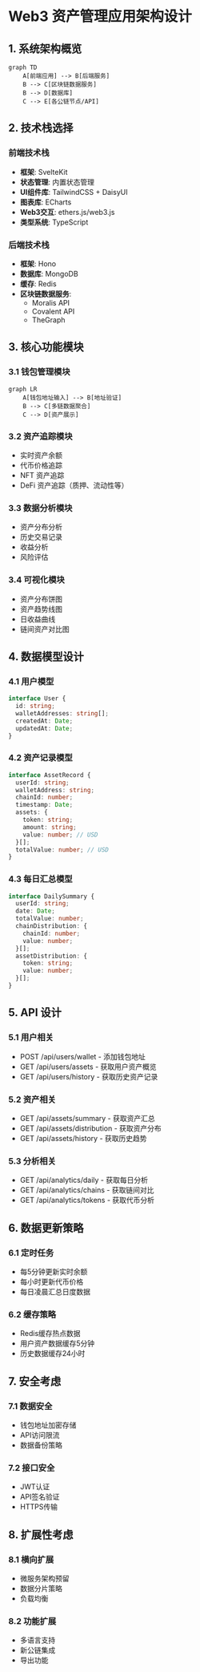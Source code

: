 # Web3 资产管理应用架构设计

## 1. 系统架构概览

```mermaid
graph TD
    A[前端应用] --> B[后端服务]
    B --> C[区块链数据服务]
    B --> D[数据库]
    C --> E[各公链节点/API]
```

## 2. 技术栈选择

### 前端技术栈
- **框架**: SvelteKit
- **状态管理**: 内置状态管理
- **UI组件库**: TailwindCSS + DaisyUI
- **图表库**: ECharts
- **Web3交互**: ethers.js/web3.js
- **类型系统**: TypeScript

### 后端技术栈
- **框架**: Hono
- **数据库**: MongoDB
- **缓存**: Redis
- **区块链数据服务**: 
  - Moralis API
  - Covalent API
  - TheGraph

## 3. 核心功能模块

### 3.1 钱包管理模块
```mermaid
graph LR
    A[钱包地址输入] --> B[地址验证]
    B --> C[多链数据聚合]
    C --> D[资产展示]
```

### 3.2 资产追踪模块
- 实时资产余额
- 代币价格追踪
- NFT 资产追踪
- DeFi 资产追踪（质押、流动性等）

### 3.3 数据分析模块
- 资产分布分析
- 历史交易记录
- 收益分析
- 风险评估

### 3.4 可视化模块
- 资产分布饼图
- 资产趋势线图
- 日收益曲线
- 链间资产对比图

## 4. 数据模型设计

### 4.1 用户模型
```typescript
interface User {
  id: string;
  walletAddresses: string[];
  createdAt: Date;
  updatedAt: Date;
}
```

### 4.2 资产记录模型
```typescript
interface AssetRecord {
  userId: string;
  walletAddress: string;
  chainId: number;
  timestamp: Date;
  assets: {
    token: string;
    amount: string;
    value: number; // USD
  }[];
  totalValue: number; // USD
}
```

### 4.3 每日汇总模型
```typescript
interface DailySummary {
  userId: string;
  date: Date;
  totalValue: number;
  chainDistribution: {
    chainId: number;
    value: number;
  }[];
  assetDistribution: {
    token: string;
    value: number;
  }[];
}
```

## 5. API 设计

### 5.1 用户相关
- POST /api/users/wallet - 添加钱包地址
- GET /api/users/assets - 获取用户资产概览
- GET /api/users/history - 获取历史资产记录

### 5.2 资产相关
- GET /api/assets/summary - 获取资产汇总
- GET /api/assets/distribution - 获取资产分布
- GET /api/assets/history - 获取历史趋势

### 5.3 分析相关
- GET /api/analytics/daily - 获取每日分析
- GET /api/analytics/chains - 获取链间对比
- GET /api/analytics/tokens - 获取代币分析

## 6. 数据更新策略

### 6.1 定时任务
- 每5分钟更新实时余额
- 每小时更新代币价格
- 每日凌晨汇总日度数据

### 6.2 缓存策略
- Redis缓存热点数据
- 用户资产数据缓存5分钟
- 历史数据缓存24小时

## 7. 安全考虑

### 7.1 数据安全
- 钱包地址加密存储
- API访问限流
- 数据备份策略

### 7.2 接口安全
- JWT认证
- API签名验证
- HTTPS传输

## 8. 扩展性考虑

### 8.1 横向扩展
- 微服务架构预留
- 数据分片策略
- 负载均衡

### 8.2 功能扩展
- 多语言支持
- 新公链集成
- 导出功能
